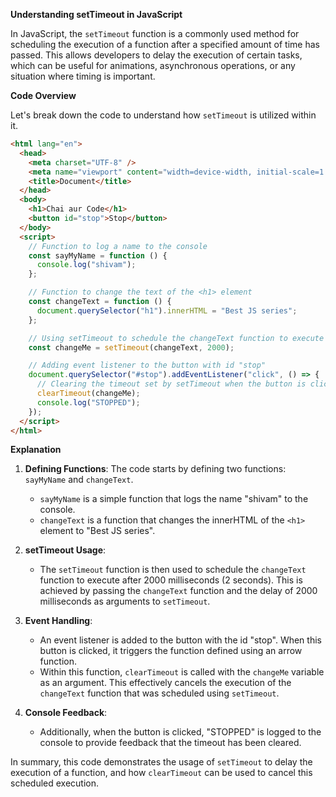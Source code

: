 **Understanding setTimeout in JavaScript**

In JavaScript, the `setTimeout` function is a commonly used method for scheduling the execution of a function after a specified amount of time has passed. This allows developers to delay the execution of certain tasks, which can be useful for animations, asynchronous operations, or any situation where timing is important.

**Code Overview**

Let's break down the code to understand how `setTimeout` is utilized within it.

```html
<html lang="en">
  <head>
    <meta charset="UTF-8" />
    <meta name="viewport" content="width=device-width, initial-scale=1.0" />
    <title>Document</title>
  </head>
  <body>
    <h1>Chai aur Code</h1>
    <button id="stop">Stop</button>
  </body>
  <script>
    // Function to log a name to the console
    const sayMyName = function () {
      console.log("shivam");
    };

    // Function to change the text of the <h1> element
    const changeText = function () {
      document.querySelector("h1").innerHTML = "Best JS series";
    };

    // Using setTimeout to schedule the changeText function to execute after 2000 milliseconds (2 seconds)
    const changeMe = setTimeout(changeText, 2000);

    // Adding event listener to the button with id "stop"
    document.querySelector("#stop").addEventListener("click", () => {
      // Clearing the timeout set by setTimeout when the button is clicked
      clearTimeout(changeMe);
      console.log("STOPPED");
    });
  </script>
</html>
```

**Explanation**

1. **Defining Functions**: The code starts by defining two functions: `sayMyName` and `changeText`.

   - `sayMyName` is a simple function that logs the name "shivam" to the console.
   - `changeText` is a function that changes the innerHTML of the `<h1>` element to "Best JS series".

2. **setTimeout Usage**:

   - The `setTimeout` function is then used to schedule the `changeText` function to execute after 2000 milliseconds (2 seconds). This is achieved by passing the `changeText` function and the delay of 2000 milliseconds as arguments to `setTimeout`.

3. **Event Handling**:

   - An event listener is added to the button with the id "stop". When this button is clicked, it triggers the function defined using an arrow function.
   - Within this function, `clearTimeout` is called with the `changeMe` variable as an argument. This effectively cancels the execution of the `changeText` function that was scheduled using `setTimeout`.

4. **Console Feedback**:
   - Additionally, when the button is clicked, "STOPPED" is logged to the console to provide feedback that the timeout has been cleared.

In summary, this code demonstrates the usage of `setTimeout` to delay the execution of a function, and how `clearTimeout` can be used to cancel this scheduled execution.
